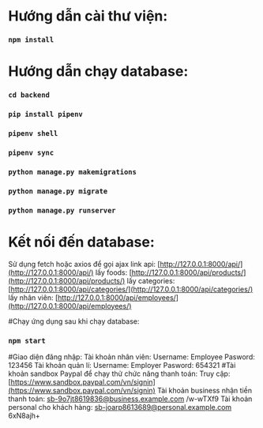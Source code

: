 # Hướng dẫn cài thư viện:
### `npm install`



# Hướng dẫn chạy database:
### `cd backend`
### `pip install pipenv`
### `pipenv shell`
### `pipenv sync`
### `python manage.py makemigrations`
### `python manage.py migrate`
### `python manage.py runserver`
# Kết nối đến database:
Sử dụng fetch hoặc axios để gọi ajax
link api: [http://127.0.0.1:8000/api/](http://127.0.0.1:8000/api/)
lấy foods: [http://127.0.0.1:8000/api/products/](http://127.0.0.1:8000/api/products/)
lấy categories: [http://127.0.0.1:8000/api/categories/](http://127.0.0.1:8000/api/categories/)
lấy nhân viên: [http://127.0.0.1:8000/api/employees/](http://127.0.0.1:8000/api/employees/)


#Chạy ứng dụng sau khi chạy database:
### `npm start`

#Giao diện đăng nhập:
Tài khoản nhân viên:
Username: Employee
Pasword: 123456
Tài khoản quản lí:
Username: Employer
Pasword: 654321
#Tài khoản sandbox Paypal để chạy thử chức năng thanh toán:
Truy cập: [https://www.sandbox.paypal.com/vn/signin](https://www.sandbox.paypal.com/vn/signin)
Tài khoản business nhận tiền thanh toán:
sb-9o7jt8619836@business.example.com
/w-wTXf9
Tài khoản personal cho khách hàng:
sb-joarp8613689@personal.example.com
6xN8ajh+


